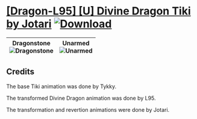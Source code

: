 # [\[Dragon-L95\] \[U\] Divine Dragon Tiki by Jotari](https://github.com/Klokinator/FE-Repo/tree/main/Battle%20Animations/Monsters%20-%20Dragons%20and%20Special/%5BDragon-L95%5D%20%5BU%5D%20Divine%20Dragon%20Tiki%20by%20Jotari) [![Download](https://img.shields.io/badge/Download--red?style=social&logo=github)](https://minhaskamal.github.io/DownGit/#/home?url=https://github.com/Klokinator/FE-Repo/tree/main/Battle%20Animations/Monsters%20-%20Dragons%20and%20Special/%5BDragon-L95%5D%20%5BU%5D%20Divine%20Dragon%20Tiki%20by%20Jotari)

| <b>Dragonstone</b><br/><img alt="Dragonstone" src="https://raw.githubusercontent.com/Klokinator/FE-Repo/main/Battle%20Animations/Monsters%20-%20Dragons%20and%20Special/%5BDragon-L95%5D%20%5BU%5D%20Divine%20Dragon%20Tiki%20by%20Jotari/8.%20Dragonstone/Dragonstone.gif"/> | <b>Unarmed</b><br/><img alt="Unarmed" src="https://raw.githubusercontent.com/Klokinator/FE-Repo/main/Battle%20Animations/Monsters%20-%20Dragons%20and%20Special/%5BDragon-L95%5D%20%5BU%5D%20Divine%20Dragon%20Tiki%20by%20Jotari/8.%20Unarmed/Unarmed.gif"/> |
| :---: | :---: |

## Credits

The base Tiki animation was done by Tykky.

The transformed Divine Dragon animation was done by L95. 

The transformation and revertion animations were done by Jotari.

